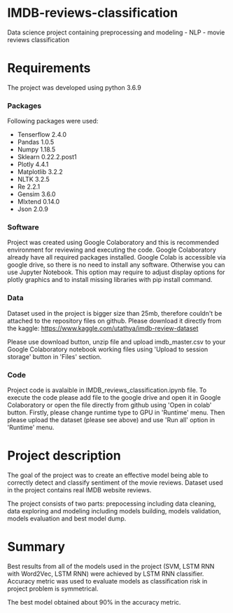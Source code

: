 # IMDB-reviews-classification
Data science project containing preprocessing and modeling - NLP - movie reviews classification

# Requirements

The project was developed using python 3.6.9

### Packages

Following packages were used:

- Tenserflow 2.4.0
- Pandas 1.0.5
- Numpy 1.18.5
- Sklearn 0.22.2.post1
- Plotly 4.4.1
- Matplotlib 3.2.2
- NLTK 3.2.5
- Re 2.2.1
- Gensim 3.6.0
- Mlxtend 0.14.0
- Json 2.0.9


### Software

Project was created using Google Colaboratory and this is recommended environment for reviewing and executing the code. Google Colaboratory already have all required packages installed. Google Colab is accessible via google drive, so there is no need to install any software. Otherwise you can use Jupyter Notebook. This option may require to adjust display options for plotly graphics and to install missing libraries with pip install command.

### Data

Dataset used in the project is bigger size than 25mb, therefore couldn't be attached to the repository files on github. Please download it directly from the kaggle:
https://www.kaggle.com/utathya/imdb-review-dataset

Please use download button, unzip file and upload imdb_master.csv to your Google Colaboratory notebook working files using 'Upload to session storage' button in 'Files' section.

### Code

Project code is avalaible in IMDB_reviews_classification.ipynb file. To execute the code please add file to the google drive and open it in Google Colaboratory or open the file directly from github using 'Open in colab' button. Firstly, please change runtime type to GPU in 'Runtime' menu. Then please upload the dataset (please see above) and use 'Run all' option in 'Runtime' menu.

# Project description

The goal of the project was to create an effective model being able to correctly detect and classify sentiment of the movie reviews. Dataset used in the project contains real IMDB website reviews.

The project consists of two parts: prepocessing including data cleaning, data exploring and modeling including models building, models validation, models evaluation and best model dump.

# Summary

Best results from all of the models used in the project (SVM, LSTM RNN with Word2Vec, LSTM RNN) were achieved by LSTM RNN classifier. Accuracy metric was used to evaluate models as classification risk in project problem is symmetrical.

The best model obtained about 90% in the accuracy metric.
